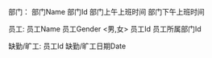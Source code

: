 部门：
  部门Name
  部门Id
  部门上午上班时间
  部门下午上班时间

员工:
  员工Name
  员工Gender <男,女>
  员工Id
  员工所属部门Id

缺勤/旷工:
  员工Id
  缺勤/旷工日期Date
